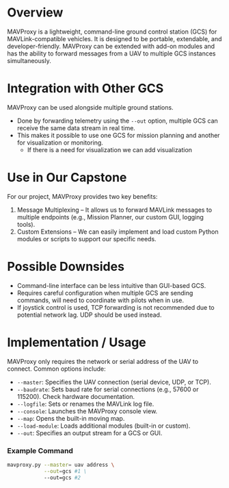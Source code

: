 # Overview  
MAVProxy is a lightweight, command-line ground control station (GCS) for MAVLink-compatible vehicles. It is designed to be portable, extendable, and developer-friendly. MAVProxy can be extended with add-on modules and has the ability to forward messages from a UAV to multiple GCS instances simultaneously.  

# Integration with Other GCS  
MAVProxy can be used alongside multiple ground stations.  
- Done by forwarding telemetry using the `--out` option, multiple GCS can receive the same data stream in real time.  
- This makes it possible to use one GCS for mission planning and another for visualization or monitoring.
   - If there is a need for visualization we can add visualization 

# Use in Our Capstone  
For our project, MAVProxy provides two key benefits:  
1. Message Multiplexing – It allows us to forward MAVLink messages to multiple endpoints (e.g., Mission Planner, our custom GUI, logging tools).  
2. Custom Extensions – We can easily implement and load custom Python modules or scripts to support our specific needs.  

# Possible Downsides  
- Command-line interface can be less intuitive than GUI-based GCS.  
- Requires careful configuration when multiple GCS are sending commands, will need to coordinate with pilots when in use.
- If joystick control is used, TCP forwarding is not recommended due to potential network lag. UDP should be used instead.  

# Implementation / Usage  

MAVProxy only requires the network or serial address of the UAV to connect. Common options include:  

- `--master`: Specifies the UAV connection (serial device, UDP, or TCP).  
- `--baudrate`: Sets baud rate for serial connections (e.g., 57600 or 115200). Check hardware documentation.  
- `--logfile`: Sets or renames the MAVLink log file.  
- `--console`: Launches the MAVProxy console view.  
- `--map`: Opens the built-in moving map.  
- `--load-module`: Loads additional modules (built-in or custom).  
- `--out`: Specifies an output stream for a GCS or GUI.  

### Example Command  
```bash
mavproxy.py --master= uav address \
            --out=gcs #1 \
            --out=gcs #2
